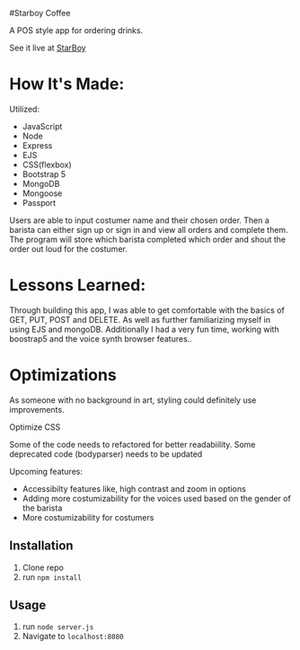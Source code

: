 #Starboy Coffee
<p> A POS style app for ordering drinks.</p>
<p> See it live at <a href="https://gardner-grounds.herokuapp.com">StarBoy</a> </p>
<h1>How It's Made:</h1>
<p>Utilized: </p> 
    <ul> 
        <li>JavaScript</li>
        <li>Node</li>
        <li>Express</li>
        <li>EJS</li>
        <li>CSS(flexbox)</li>
        <li>Bootstrap 5</li>
        <li>MongoDB</li>
        <li>Mongoose</li>
        <li>Passport</li>
    </ul>

<p>Users are able to input costumer name and their chosen order. Then a barista can either sign up or sign in and view all orders and complete them. The program will store which barista completed which order and shout the order out loud for the costumer. <p/>


<h1>Lessons Learned:</h1>
<p>Through building this app, I was able to get comfortable with the basics of GET, PUT, POST and DELETE. As well as further familiarizing myself in using EJS and mongoDB. Additionally I had a very fun time, working with boostrap5 and the voice synth browser features..</p>


<h1>Optimizations</h1>
<p>As someone with no background in art, styling could definitely use improvements.</p>
<p>Optimize CSS</p>
<p>Some of the code needs to refactored for better readabiility. Some deprecated code (bodyparser) needs to be updated </p>
<p>Upcoming features: </p>
    <ul> 
        <li>Accessibilty features like, high contrast and zoom in options</li>
        <li>Adding more costumizability for the voices used based on the gender of the barista</li>
        <li> More costumizability for costumers</li>
    </ul>
    
 ## Installation

1. Clone repo
2. run `npm install`

## Usage

1. run `node server.js`
2. Navigate to `localhost:8080`

